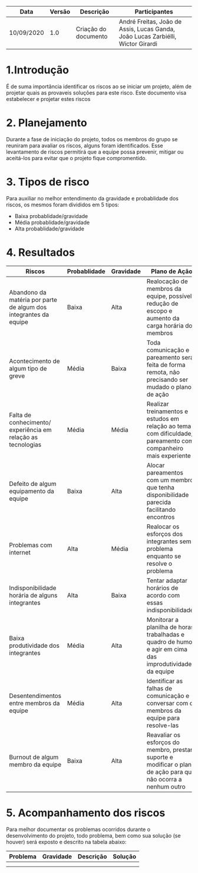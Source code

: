 | Data       | Versão | Descrição                                          | Participantes                                                                   |
| ---------- | ------ | -------------------------------------------------- | ------------------------------------------------------------------------------- |
| 10/09/2020 | 1.0    | Criação do documento | André Freitas, João de Assis, Lucas Ganda, João Lucas Zarbiélli, Wictor Girardi |
# 1.Introdução
É de suma importância identificar os riscos ao se iniciar um projeto, além de projetar quais as provaveis soluções para este risco. Este documento visa estabelecer e projetar estes riscos
# 2. Planejamento
Durante a fase de iniciação do projeto, todos os membros do grupo se reuniram para avaliar os riscos, alguns foram identificados. Esse levantamento de riscos permitirá que a equipe possa prevenir, mitigar ou aceitá-los para evitar que o projeto fique compromentido.
# 3. Tipos de risco
Para auxiliar no melhor entendimento da gravidade e probablidade dos riscos, os mesmos foram divididos em 5 tipos:
* Baixa probablidade/gravidade
* Média probablidade/gravidade
* Alta probablidade/gravidade
# 4. Resultados
Riscos| Probablidade | Gravidade |Plano de Ação
---|---|---|----
Abandono da matéria por parte de algum dos integrantes da equipe | Baixa |Alta|Realocação de membros da equipe, possível redução de escopo e aumento da carga horária dos membros
Acontecimento de algum tipo de greve | Média |Baixa|Toda comunicação e pareamento será feita de forma remota, não precisando ser mudado o plano de ação
Falta de conhecimento/ experiência em relação as tecnologias | Média |Média|Realizar treinamentos e estudos em relação ao tema com dificuldade, pareamento com companheiro mais experiente
Defeito de algum equipamento da equipe | Baixa |Alta|Alocar pareamentos com um membro que tenha disponibilidade parecida facilitando encontros
Problemas com internet | Alta | Média | Realocar os esforços dos integrantes sem problema enquanto se resolve o problema
Indisponibilidade horária de alguns integrantes | Alta |Baixa|Tentar adaptar horários de acordo com essas indisponibilidades
Baixa produtividade dos integrantes | Média |Alta|Monitorar a planilha de horas trabalhadas e quadro de humor e agir em cima das improdutividades da equipe
Desentendimentos entre membros da equipe | Média |Alta|Identificar as falhas de comunicação e conversar com os membros da equipe para resolve-las
Burnout de algum membro da equipe|Baixa|Alta|Reavaliar os esforços do membro, prestar suporte e modificar o plano de ação para que não ocorra a nenhum outro|

# 5. Acompanhamento dos riscos

Para melhor documentar os problemas ocorridos durante o desenvolvimento do projeto, todo problema, bem como sua solução (se houver) será exposto e descrito na tabela abaixo:

| Problema | Gravidade |  Descrição   | Solução |
| -------- | --------- | --- | --------- |
|          |           |     |           |
|    |      |     |       |
